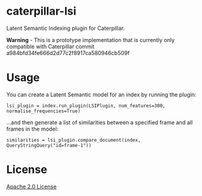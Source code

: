 caterpillar-lsi
===============
Latent Semantic Indexing plugin for Caterpillar.

**Warning** - This is a prototype implementation that is currently only compatible with Caterpillar commit a984bfd34fe666d2d77c2f8917ca580946cb509f 

Usage
=====
You can create a Latent Semantic model for an index by running the plugin:

    lsi_plugin = index.run_plugin(LSIPlugin, num_features=300, normalise_frequencies=True)
    
...and then generate a list of similarities between a specified frame and all frames in the model:

    similarities = lsi_plugin.compare_document(index, QueryStringQuery("id=frame-1"))

  
License
=======
[Apache 2.0 License](http://www.apache.org/licenses/LICENSE-2.0.html)
